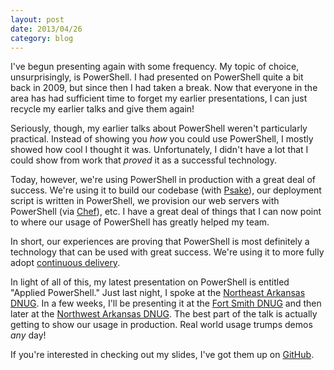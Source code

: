```yaml
---
layout: post
date: 2013/04/26
category: blog
---
```


I've begun presenting again with some frequency. My topic of choice,
unsurprisingly, is PowerShell. I had presented on PowerShell quite a bit back
in 2009, but since then I had taken a break. Now that everyone in the area has
had sufficient time to forget my earlier presentations, I can just recycle my
earlier talks and give them again!

Seriously, though, my earlier talks about PowerShell weren't particularly
practical. Instead of showing you *how* you could use PowerShell, I mostly
showed how cool I thought it was. Unfortunately, I didn't have a lot that I
could show from work that *proved* it as a successful technology.

Today, however, we're using PowerShell in production with a great deal of
success. We're using it to build our codebase (with
[Psake](https://github.com/psake/psake)), our deployment script is written in
PowerShell, we provision our web servers with PowerShell (via
[Chef](http://www.opscode.com/chef/)), etc. I have a great deal of things that
I can now point to where our usage of PowerShell has greatly helped my team.

In short, our experiences are proving that PowerShell is most definitely a
technology that can be used with great success. We're using it to more fully
adopt [continuous delivery](http://en.wikipedia.org/wiki/Continuous_delivery).

In light of all of this, my latest presentation on PowerShell is entitled
"Applied PowerShell." Just last night, I spoke at the [Northeast Arkansas
DNUG](http://neadnug.com).  In a few weeks, I'll be presenting it at the [Fort
Smith DNUG](http://fsdnug.org) and then later at the [Northwest Arkansas
DNUG](http://nwadnug.org).  The best part of the talk is actually getting to
show our usage in production.  Real world usage trumps demos *any* day!

If you're interested in checking out my slides, I've got them up on
[GitHub](http://drmohundro.github.io/presentations/applied-powershell/).
